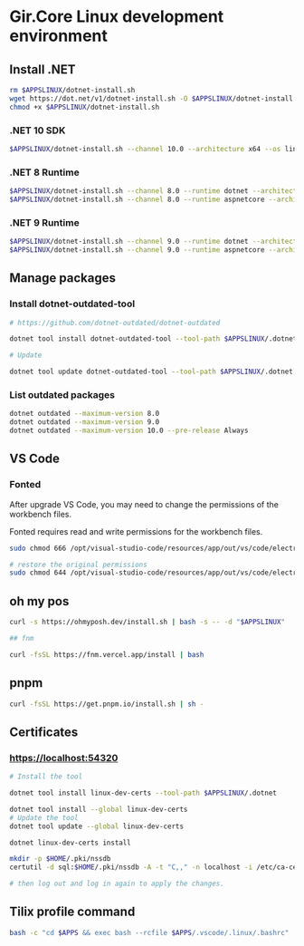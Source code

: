# Gir.Core Linux development environment

## Install .NET

```bash
rm $APPSLINUX/dotnet-install.sh
wget https://dot.net/v1/dotnet-install.sh -O $APPSLINUX/dotnet-install.sh
chmod +x $APPSLINUX/dotnet-install.sh
```

### .NET 10 SDK

```bash
$APPSLINUX/dotnet-install.sh --channel 10.0 --architecture x64 --os linux --install-dir $APPSLINUX/.dotnet
```

### .NET 8 Runtime

```bash
$APPSLINUX/dotnet-install.sh --channel 8.0 --runtime dotnet --architecture x64 --os linux --install-dir $APPSLINUX/.dotnet
$APPSLINUX/dotnet-install.sh --channel 8.0 --runtime aspnetcore --architecture x64 --os linux --install-dir $APPSLINUX/.dotnet

```

### .NET 9 Runtime

```bash
$APPSLINUX/dotnet-install.sh --channel 9.0 --runtime dotnet --architecture x64 --os linux --install-dir $APPSLINUX/.dotnet
$APPSLINUX/dotnet-install.sh --channel 9.0 --runtime aspnetcore --architecture x64 --os linux --install-dir $APPSLINUX/.dotnet
```

## Manage packages

### Install dotnet-outdated-tool

```bash
# https://github.com/dotnet-outdated/dotnet-outdated

dotnet tool install dotnet-outdated-tool --tool-path $APPSLINUX/.dotnet

# Update

dotnet tool update dotnet-outdated-tool --tool-path $APPSLINUX/.dotnet
```

### List outdated packages

```bash
dotnet outdated --maximum-version 8.0
dotnet outdated --maximum-version 9.0
dotnet outdated --maximum-version 10.0 --pre-release Always

```

## VS Code

### Fonted

After upgrade VS Code, you may need to change the permissions of the workbench files.

Fonted requires read and write permissions for the workbench files.

```bash
sudo chmod 666 /opt/visual-studio-code/resources/app/out/vs/code/electron-browser/workbench/*

# restore the original permissions
sudo chmod 644 /opt/visual-studio-code/resources/app/out/vs/code/electron-browser/workbench/*
```

## oh my pos

```bash
curl -s https://ohmyposh.dev/install.sh | bash -s -- -d "$APPSLINUX"

## fnm

curl -fsSL https://fnm.vercel.app/install | bash
```

## pnpm

```bash
curl -fsSL https://get.pnpm.io/install.sh | sh -

```

## Certificates

### <https://localhost:54320>

```bash
# Install the tool

dotnet tool install linux-dev-certs --tool-path $APPSLINUX/.dotnet

dotnet tool install --global linux-dev-certs
# Update the tool
dotnet tool update --global linux-dev-certs

dotnet linux-dev-certs install

mkdir -p $HOME/.pki/nssdb
certutil -d sql:$HOME/.pki/nssdb -A -t "C,," -n localhost -i /etc/ca-certificates/trust-source/anchors/aspnet-dev-$USER.crt

# then log out and log in again to apply the changes.
```

## Tilix profile command

```bash
bash -c "cd $APPS && exec bash --rcfile $APPS/.vscode/.linux/.bashrc"
```
